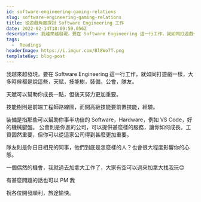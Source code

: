 ```yaml
---
id: software-engineering-gaming-relations
slug: software-engineering-gaming-relations
title: 從遊戲角度探討 Software Engineering 工作
date: 2022-02-14T18:09:59.056Z
description: 我越來越發現，要在 Software Engineering 這一行工作，就如同打遊戲一樣，大多時候都是說這些，天賦，技能樹，裝備，公會，隊友。
tags:
  -  Readings
headerImage: https://i.imgur.com/Bl8Wo7T.png
templateKey: blog-post
---
```

我越來越發現，要在 Software Engineering 這一行工作，就如同打遊戲一樣，大多時候都是說這些，天賦，技能樹，裝備，公會，隊友。

天賦可以幫助你成長一點，但後天努力更加重要。

技能樹則是前端工程師路線圖，而開高級技能要前置技能，經驗。

裝備是指那些可以幫助你事半功倍的 Software，Hardware，例如 VS Code，好的機械鍵盤。
公會則是你進的公司，可以提供甚麼樣的服務，讓你如何成長。工資固然重要，但你可以從這家公司得到甚麼更加重要。

隊友則是你日日相見的同事，他們到底是怎麼樣的人？也會很大程度影響你的心態。

一個偶然的機會，我就過去加拿大工作了，大家有空可以過來加拿大找我玩😊

有甚麼問題的話也可以 PM 我

祝各位開發順利，旅途愉快。